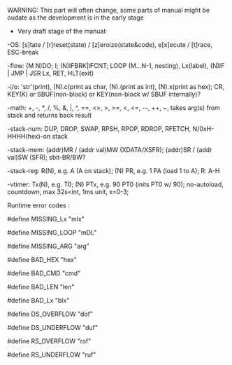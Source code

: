 WARNING: This part will often change, some parts of manual might be oudate as the development is in the early stage

- Very draft stage of the manual:

-OS:					[s]tate / [r]reset(state) / [z]eroize(state&code), e[x]ecute / [t]race, ESC-break

-flow: 				(M N)DO; I; (N)IFBRK|IFCNT; LOOP (M...N-1, nesting), Lx(label), (N)IF | JMP | JSR Lx, RET, HLT(exit)

-i/o: 				'str'(print), (N).c(print as char, (N).(print as int), (N).x(print as hex); CR, KEY(K) or SBUF(non-block) or KEY(non-block w/ SBUF internally)?

-math:				+, -, *, /, %, &, |, ^, ==, <>, >, >=, <, <=, --, ++, ~, takes arg(s) from stack and returns back result

-stack-num:		DUP, DROP, SWAP, RPSH, RPOP, RDROP, RFETCH, N/0xH-HHHH(hex)-on stack

-stack-mem:		(addr)MR / (addr val)MW (XDATA/XSFR); (addr)SR / (addr val)SW (SFR); sbit-BR/BW?

-stack-reg:		R(N), e.g. A (A on stack); (N) PR, e.g. 1 PA (load 1 to A); R: A-H

-vtimer: 			Tx(N), e.g. T0; (N) PTx, e.g. 90 PT0 (inits PT0 w/ 90); no-autoload, countdown, max 32s<int, 1ms unit, x=0-3;


Runtime error codes :

#define MISSING_Lx		"mlx"

#define MISSING_LOOP	"mDL"

#define MISSING_ARG		"arg"

#define BAD_HEX				"hex"

#define BAD_CMD				"cmd"

#define BAD_LEN 			"len"

#define BAD_Lx				"blx"

#define DS_OVERFLOW		"dof"

#define DS_UNDERFLOW	"duf"

#define RS_OVERFLOW		"rof"

#define RS_UNDERFLOW	"ruf"
